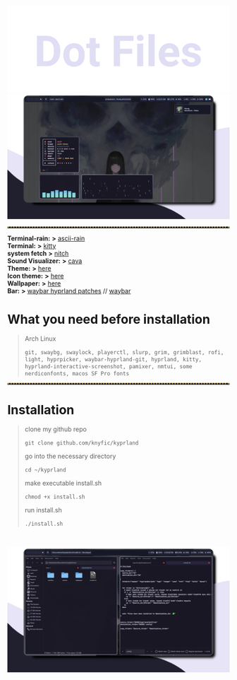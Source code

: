 ![dotfiles](https://github.com/knyfic/kyprland/blob/main/assets/dot.png?raw=true)
<br />
![rice05](https://github.com/knyfic/kyprland/blob/main/assets/desktop1.png?raw=true)

<!-- Horizontal Lines -->
<hr style="border-top: 3px dotted #998143">

**Terminal-rain:** **>** [ascii-rain](https://github.com/nkleemann/ascii-rain) <br />
**Terminal:** **>** [kitty](https://github.com/kovidgoyal/kitty) <br />
**system fetch** **>** [nitch](https://github.com/ssleert/nitch) <br />
**Sound Visualizer:** **>** [cava](https://github.com/karlstav/cava) <br />
**Theme:** **>** [here](https://github.com/rose-pine/gtk) <br />
**Icon theme:** **>** [here](https://github.com/TaylanTatli/Sevi) <br />
**Wallpaper:** **>** [here](https://github.com/knyfic/kyprland/blob/main/wallpaper/hatask.jpeg) <br />
**Bar:** **>** [waybar hyprland patches](https://aur.archlinux.org/packages/waybar-hyprland) // [waybar](https://github.com/Alexays/Waybar) <br />
# What you need before installation <br />
>Arch Linux
>```
>git, swaybg, swaylock, playerctl, slurp, grim, grimblast, rofi, light, hyprpicker, waybar-hyprland-git, hyprland, kitty, hyprland-interactive-screenshot, pamixer, nmtui, some nerdiconfonts, macos SF Pro fonts
<hr style="border-top: 3px dotted #998143">

# Installation <br />

>clone my github repo <br />
>```
>git clone github.com/knyfic/kyprland
>```
>
>go into the necessary directory <br />
>```
>cd ~/kyprland
>```
>make executable install.sh <br />
>```
>chmod +x install.sh
>```
>run install.sh <br />
>```
>./install.sh
>```
 <br />
 
![dekstop2](https://github.com/knyfic/kyprland/blob/main/assets/desktop2.png)
 <br />
